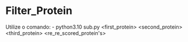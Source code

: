 # Filter_Protein

Utilize o comando: 
    -  python3.10 sub.py <first_protein> <second_protein> <third_protein> <re_re_scored_protein's> 
